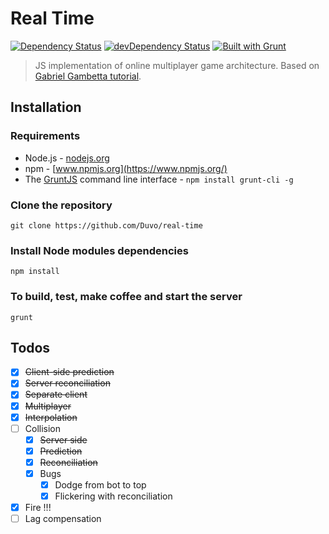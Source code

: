 Real Time
=========
[![Dependency Status](https://david-dm.org/Duvo/real-time.svg?theme=shields.io)](https://david-dm.org/Duvo/real-time)
[![devDependency Status](https://david-dm.org/Duvo/real-time/dev-status.svg?theme=shields.io)](https://david-dm.org/Duvo/real-time#info=devDependencies)
[![Built with Grunt](https://cdn.gruntjs.com/builtwith.png)](http://gruntjs.com/)

> JS implementation of online multiplayer game architecture. Based on [Gabriel Gambetta tutorial](http://www.gabrielgambetta.com/fast_paced_multiplayer.html).

## Installation

### Requirements

- Node.js - [nodejs.org](http://nodejs.org/)
- npm - [www.npmjs.org](https://www.npmjs.org/)
- The [GruntJS](http://gruntjs.com/getting-started#installing-the-cli) command line interface - `npm install grunt-cli -g`

### Clone the repository

    git clone https://github.com/Duvo/real-time
    
### Install Node modules dependencies

    npm install
    
### To build, test, make coffee and start the server

    grunt
    
## Todos

- [x] ~~Client-side prediction~~
- [x] ~~Server reconciliation~~
- [x] ~~Separate client~~
- [x] ~~Multiplayer~~
- [x] ~~Interpolation~~
- [ ] Collision
  - [x] ~~Server side~~
  - [x] ~~Prediction~~
  - [x] ~~Reconciliation~~
  - [x] Bugs
    - [x] Dodge from bot to top
    - [x] Flickering with reconciliation
- [x] Fire !!!
- [ ] Lag compensation
